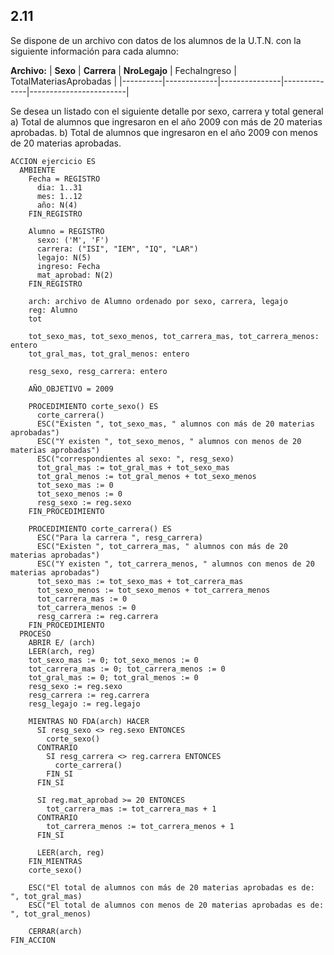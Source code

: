 ## 2.11
Se dispone de un archivo con datos de los alumnos de la U.T.N. con la siguiente información para cada alumno:

**Archivo:**
| **Sexo** | **Carrera** | **NroLegajo** | FechaIngreso | TotalMateriasAprobadas |
|----------|-------------|---------------|--------------|------------------------|

Se desea un listado con el siguiente detalle por sexo, carrera y total general
a) Total de alumnos que ingresaron en el año 2009 con más de 20 materias aprobadas.
b) Total de alumnos que ingresaron en el año 2009 con menos de 20 materias aprobadas.

```
ACCION ejercicio ES
  AMBIENTE
    Fecha = REGISTRO
      dia: 1..31
      mes: 1..12
      año: N(4)
    FIN_REGISTRO

    Alumno = REGISTRO
      sexo: ('M', 'F')
      carrera: ("ISI", "IEM", "IQ", "LAR")
      legajo: N(5)
      ingreso: Fecha
      mat_aprobad: N(2)
    FIN_REGISTRO

    arch: archivo de Alumno ordenado por sexo, carrera, legajo
    reg: Alumno
    tot

    tot_sexo_mas, tot_sexo_menos, tot_carrera_mas, tot_carrera_menos: entero
    tot_gral_mas, tot_gral_menos: entero

    resg_sexo, resg_carrera: entero

    AÑO_OBJETIVO = 2009

    PROCEDIMIENTO corte_sexo() ES
      corte_carrera()
      ESC("Existen ", tot_sexo_mas, " alumnos con más de 20 materias aprobadas")
      ESC("Y existen ", tot_sexo_menos, " alumnos con menos de 20 materias aprobadas")
      ESC("correspondientes al sexo: ", resg_sexo)
      tot_gral_mas := tot_gral_mas + tot_sexo_mas
      tot_gral_menos := tot_gral_menos + tot_sexo_menos
      tot_sexo_mas := 0
      tot_sexo_menos := 0
      resg_sexo := reg.sexo
    FIN_PROCEDIMIENTO

    PROCEDIMIENTO corte_carrera() ES
      ESC("Para la carrera ", resg_carrera)
      ESC("Existen ", tot_carrera_mas, " alumnos con más de 20 materias aprobadas")
      ESC("Y existen ", tot_carrera_menos, " alumnos con menos de 20 materias aprobadas")
      tot_sexo_mas := tot_sexo_mas + tot_carrera_mas
      tot_sexo_menos := tot_sexo_menos + tot_carrera_menos
      tot_carrera_mas := 0
      tot_carrera_menos := 0
      resg_carrera := reg.carrera
    FIN_PROCEDIMIENTO
  PROCESO
    ABRIR E/ (arch)
    LEER(arch, reg)
    tot_sexo_mas := 0; tot_sexo_menos := 0
    tot_carrera_mas := 0; tot_carrera_menos := 0
    tot_gral_mas := 0; tot_gral_menos := 0
    resg_sexo := reg.sexo
    resg_carrera := reg.carrera
    resg_legajo := reg.legajo

    MIENTRAS NO FDA(arch) HACER
      SI resg_sexo <> reg.sexo ENTONCES
        corte_sexo()
      CONTRARIO
        SI resg_carrera <> reg.carrera ENTONCES
          corte_carrera()
        FIN_SI
      FIN_SI

      SI reg.mat_aprobad >= 20 ENTONCES
        tot_carrera_mas := tot_carrera_mas + 1
      CONTRARIO
        tot_carrera_menos := tot_carrera_menos + 1
      FIN_SI

      LEER(arch, reg)
    FIN_MIENTRAS
    corte_sexo()

    ESC("El total de alumnos con más de 20 materias aprobadas es de: ", tot_gral_mas)
    ESC("El total de alumnos con menos de 20 materias aprobadas es de: ", tot_gral_menos)

    CERRAR(arch)
FIN_ACCION
```

